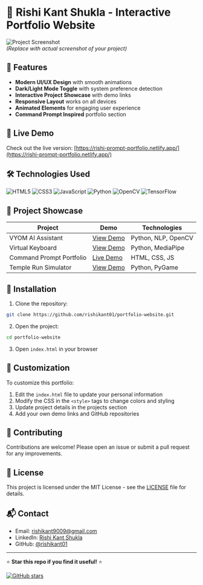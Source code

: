 # 📝 Rishi Kant Shukla - Interactive Portfolio Website

![Project Screenshot](https://via.placeholder.com/800x400.png?text=Portfolio+Screenshot)  
*(Replace with actual screenshot of your project)*

## 🌟 Features

- **Modern UI/UX Design** with smooth animations
- **Dark/Light Mode Toggle** with system preference detection
- **Interactive Project Showcase** with demo links
- **Responsive Layout** works on all devices
- **Animated Elements** for engaging user experience
- **Command Prompt Inspired** portfolio section

## 🚀 Live Demo

Check out the live version: [https://rishi-prompt-portfolio.netlify.app/](https://rishi-prompt-portfolio.netlify.app/)

## 🛠️ Technologies Used

![HTML5](https://img.shields.io/badge/-HTML5-E34F26?style=flat-square&logo=html5&logoColor=white)
![CSS3](https://img.shields.io/badge/-CSS3-1572B6?style=flat-square&logo=css3&logoColor=white)
![JavaScript](https://img.shields.io/badge/-JavaScript-F7DF1E?style=flat-square&logo=javascript&logoColor=black)
![Python](https://img.shields.io/badge/-Python-3776AB?style=flat-square&logo=python&logoColor=white)
![OpenCV](https://img.shields.io/badge/-OpenCV-5C3EE8?style=flat-square&logo=opencv&logoColor=white)
![TensorFlow](https://img.shields.io/badge/-TensorFlow-FF6F00?style=flat-square&logo=tensorflow&logoColor=white)

## 🎥 Project Showcase

| Project | Demo | Technologies |
|---------|------|--------------|
| VYOM AI Assistant | [View Demo](#) | Python, NLP, OpenCV |
| Virtual Keyboard | [View Demo](#) | Python, MediaPipe |
| Command Prompt Portfolio | [Live Demo](https://rishi-prompt-portfolio.netlify.app/) | HTML, CSS, JS |
| Temple Run Simulator | [View Demo](#) | Python, PyGame |

## 🧰 Installation

1. Clone the repository:
```bash
git clone https://github.com/rishikant01/portfolio-website.git
```

2. Open the project:
```bash
cd portfolio-website
```

3. Open `index.html` in your browser

## 🌈 Customization

To customize this portfolio:

1. Edit the `index.html` file to update your personal information
2. Modify the CSS in the `<style>` tags to change colors and styling
3. Update project details in the projects section
4. Add your own demo links and GitHub repositories

## 🤝 Contributing

Contributions are welcome! Please open an issue or submit a pull request for any improvements.

## 📄 License

This project is licensed under the MIT License - see the [LICENSE](LICENSE) file for details.

## 📬 Contact

- Email: [rishikant9009@gmail.com](mailto:rishikant9009@gmail.com)
- LinkedIn: [Rishi Kant Shukla](http://www.linkedin.com/in/rishi-kant-shukla-046208242)
- GitHub: [@rishikant01](https://github.com/rishikant01)

---

⭐ **Star this repo if you find it useful!** ⭐  

[![GitHub stars](https://img.shields.io/github/stars/rishikant01/portfolio-website?style=social)](https://github.com/rishikant01/portfolio-website/stargazers)
